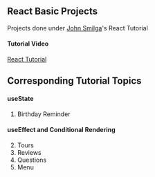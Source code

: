 ## React Basic Projects

Projects done under <a href = 'https://github.com/john-smilga' target = '_blank'>John Smilga</a>'s React Tutorial

#### Tutorial Video

[React Tutorial](https://youtu.be/iZhV0bILFb0)

## Corresponding Tutorial Topics

#### useState

1. Birthday Reminder

#### useEffect and Conditional Rendering

2. Tours
3. Reviews
4. Questions
5. Menu
